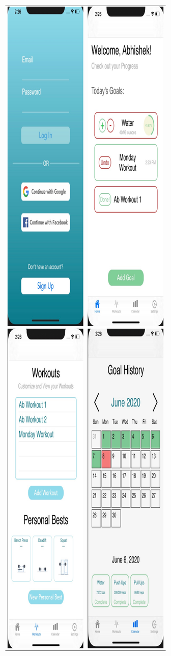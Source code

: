 
| | |
|:-------------------------:|:-------------------------:|
|<img width="500" height = "1000" alt="Authentication Page" src="/images/auth.jpeg"> |  <img width="500" height = "1000" alt="Home Page" src="/images/home.jpeg">|
<img width="500" height = "1000" alt="Workout Page" src="/images/workout.jpeg">|<img width="500" height = "1000" alt="Calendar Page" src="/images/calendar.jpeg">|
